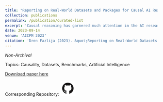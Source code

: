 ```yaml
---
title: "Reporting on Real-World Datasets and Packages for Causal AI Research"
collection: publications
permalink: /publication/curated-list
excerpt: 'Causal reasoning has garnered much attention in the AI research community, resulting in an influx of causality-based AI methods in recent years. We believe that this sudden rise of Causal AI has led to many publications that primarily evaluate their proposed algorithms in specifically designed experimental setups. Hence, comparisons between different causal methods, as well as existing state-of-the-art non-causal approaches, become increasingly more difficult. To make Causal AI more accessible and to facilitate comparisons to non-causal methods, we analyze the use of real-world datasets and existing causal inference tools within relevant publications. Furthermore, we support our hypothesis by outlining well-established tools for benchmarking different trustworthy aspects of AI models (interpretability, fairness, robustness, privacy, and safety) healthcare tools and how these systems are not prevalent in respective Causal AI publications.'
date: 2023-09-14
venue: 'AICPM 2023'
citation: 'Dren Fazlija (2023). &quot;Reporting on Real-World Datasets and Packages for Causal AI Research&quot; In <i>Artificial Intelligence, Causality and Personalised Medicine Symposium 2023</i>.'
---
```


*Non-Archival*

Topics: Causality, Datasets, Benchmarks, Artificial Intelligence

[Download paper here](http://DrenFazlija.github.io/files/AICPM_2023.pdf)

Corresponding Repository: [<img src="../images/GitHub-Mark.png" width="50" height="50">](https://github.com/L3S/causality-for-trustworthy-ai/tree/main)
